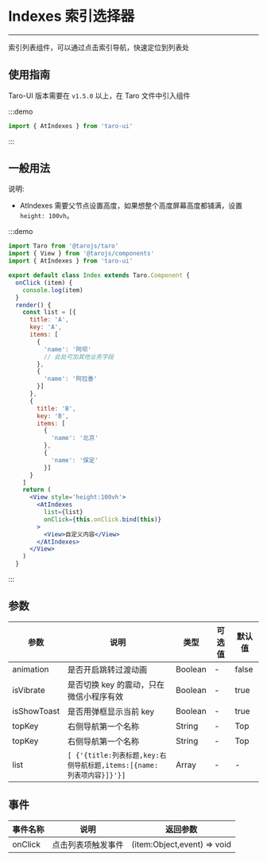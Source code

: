 # Indexes 索引选择器

---
索引列表组件，可以通过点击索引导航，快速定位到列表处

## 使用指南

Taro-UI 版本需要在 `v1.5.0` 以上，在 Taro 文件中引入组件

:::demo

```js
import { AtIndexes } from 'taro-ui'
```

:::

## 一般用法

说明:

* AtIndexes 需要父节点设置高度，如果想整个高度屏幕高度都铺满，设置 `height: 100vh`。

:::demo

```jsx
import Taro from '@tarojs/taro'
import { View } from '@tarojs/components'
import { AtIndexes } from 'taro-ui'

export default class Index extends Taro.Component {
  onClick (item) {
    console.log(item)
  }
  render() {
    const list = [{
      title: 'A',
      key: 'A',
      items: [
        {
          'name': '阿坝'
          // 此处可加其他业务字段
        },
        {
          'name': '阿拉善'
        }]
      },
      {
        title: 'B',
        key: 'B',
        items: [
          {
            'name': '北京'
          },
          {
            'name': '保定'
          }]
      }
    ]
    return (
      <View style='height:100vh'>
        <AtIndexes
          list={list}
          onClick={this.onClick.bind(this)}
        >
          <View>自定义内容</View>
        </AtIndexes>
      </View>
    )
  }
```

:::

## 参数

| 参数       | 说明    | 类型    | 可选值   | 默认值   |
| ---------- | ------- | ------- | ------- | --- |
| animation | 是否开启跳转过渡动画 | Boolean  | - | false |
| isVibrate | 是否切换 key 的震动，只在微信小程序有效 | Boolean  | - | true |
| isShowToast | 是否用弹框显示当前 key | Boolean  | - | true |
| topKey | 右侧导航第一个名称 | String  | - | Top |
| topKey | 右侧导航第一个名称 | String  | - | Top |
| list | `[ {'{title:列表标题,key:右侧导航标题,items:[{name: 列表项内容}]}'}]` | Array  | - | - |

## 事件

| 事件名称 | 说明          | 返回参数  |
|---------- |-------------- |---------- |
| onClick | 点击列表项触发事件 |  (item:Object,event) => void |
